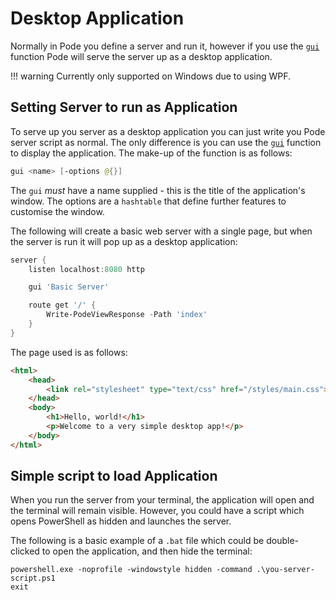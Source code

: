 # Desktop Application

Normally in Pode you define a server and run it, however if you use the [`gui`](../../Functions/Core/Gui) function Pode will serve the server up as a desktop application.

!!! warning
    Currently only supported on Windows due to using WPF.

## Setting Server to run as Application

To serve up you server as a desktop application you can just write you Pode server script as normal. The only difference is you can use the [`gui`](../../Functions/Core/Gui) function to display the application. The make-up of the function is as follows:

```powershell
gui <name> [-options @{}]
```

The `gui` *must* have a name supplied - this is the title of the application's window. The options are a `hashtable` that define further features to customise the window.

The following will create a basic web server with a single page, but when the server is run it will pop up as a desktop application:

```powershell
server {
    listen localhost:8080 http

    gui 'Basic Server'

    route get '/' {
        Write-PodeViewResponse -Path 'index'
    }
}
```

The page used is as follows:

```html
<html>
    <head>
        <link rel="stylesheet" type="text/css" href="/styles/main.css">
    </head>
    <body>
        <h1>Hello, world!</h1>
        <p>Welcome to a very simple desktop app!</p>
    </body>
</html>
```

## Simple script to load Application

When you run the server from your terminal, the application will open and the terminal will remain visible. However, you could have a script which opens PowerShell as hidden and launches the server.

The following is a basic example of a `.bat` file which could be double-clicked to open the application, and then hide the terminal:

```batch
powershell.exe -noprofile -windowstyle hidden -command .\you-server-script.ps1
exit
```
